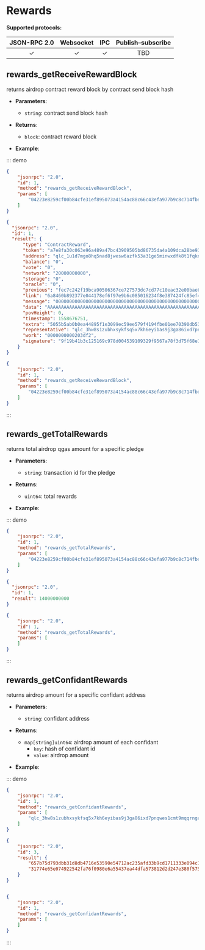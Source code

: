 # Rewards

**Supported protocols:**

| JSON-RPC 2.0 | Websocket | IPC | Publish–subscribe | 
|:------------:|:-----------:|:-----:|:-----:|
| &#x2713; | &#x2713; |  &#x2713;|TBD |

## rewards_getReceiveRewardBlock

returns airdrop contract reward block by contract send block hash
- **Parameters**: 
  - `string`: contract send block hash 
- **Returns**: 
  - `block`: contract reward block

- **Example**:

::: demo
```json tab:Request
{
	"jsonrpc": "2.0",
	"id": 1,
	"method": "rewards_getReceiveRewardBlock",
	"params": [
        "04223e8259cf00b84cfe31ef895073a4154ac88c66c43efa977b9c8c714fbeda"
	]
}


```

```json tab:Response
{
  "jsonrpc": "2.0",
  "id": 1,
  "result": {
      "type": "ContractReward",
      "token": "a7e8fa30c063e96a489a47bc43909505bd86735da4a109dca28be936118a8582",
      "address": "qlc_1u1d7mgo8hq5nad8jwesw6azfk53a31ge5minwxdfk8t1fqknypqgk8mi3z7",
      "balance": "0",
      "vote": "0",
      "network": "20000000000",
      "storage": "0",
      "oracle": "0",
      "previous": "fec7c242f19bca90506367ce727573dc7cd77c10eac32e00bae6cfea3897987a",
      "link": "6a8460b892377e044178ef6f97e9b6c085016234f8e387424fc85ef412c65021",
      "message": "0000000000000000000000000000000000000000000000000000000000000000",
      "data": "AAAAAAAAAAAAAAAAAAAAAAAAAAAAAAAAAAAAAAAAAAAAAAAAAAAAAAAAAAAAAAAAAAAAAAAAAAAAAAAAO5rKAAAAAAAAAAAAAAAAAAAAAAAAAAAAAAAAAAAAAABc54XBbAss3VM+46IWaPGZ4RH2yGFAQOYOcKc6tsjaA28qete/hsg/tL+59Jubj6WTyM9BKMniFyDEh1ZbUvxmQKno8wAAAAAAAAAAAAAAAAAAAAAAAAAAAAAAAAAAAAAAAADAAAAAAAAAAAAAAAAAAAAAAAAAAAAAAAAAAAAAAAAAAEA2ZmRlY2Y4ZGJjYjgzMDEzMWJiN2NmYjE4ZGI3NmYxZDhiMmFjZjhkZjEwZDhmOGVmZGRhN2ZhOGQ1MTZlNjZl",
      "povHeight": 0,
      "timestamp": 1558676751,
      "extra": "5055b5ab0b0ea44895f1e3099ec59ee579f4194fbe01ee70390db53e4b9d5343",
      "representative": "qlc_3hw8s1zubhxsykfsq5x7kh6eyibas9j3ga86ixd7pnqwes1cmt9mqqrngap4",
      "work": "0000000000203df2",
      "signature": "9f19b41b3c125169c978d004539109329f9567a78f3d75f68e1fd9a5cb4d83281b53a6150b8efc31bda81ffe54c36456d91c12dc76358a22e72f19f80ba1110f"
    }
}


```

```json test
{
	"jsonrpc": "2.0",
	"id": 1,
	"method": "rewards_getReceiveRewardBlock",
	"params": [
        "04223e8259cf00b84cfe31ef895073a4154ac88c66c43efa977b9c8c714fbeda"
	]
}


```

:::



## rewards_getTotalRewards
returns total airdrop qgas amount for a specific pledge 
- **Parameters**: 
  - `string`:  transaction id for the pledge
- **Returns**: 
  - `uint64`: total rewards

- **Example**:

::: demo
```json tab:Request
{
	"jsonrpc": "2.0",
	"id": 1,
	"method": "rewards_getTotalRewards",
	"params": [
        "04223e8259cf00b84cfe31ef895073a4154ac88c66c43efa977b9c8c714fbeda"
	]
}


```

```json tab:Response
{
  "jsonrpc": "2.0",
  "id": 1,
  "result": 14000000000
}


```

```json test
{
	"jsonrpc": "2.0",
	"id": 1,
	"method": "rewards_getTotalRewards",
	"params": [
	]
}


```

:::





## rewards_getConfidantRewards
returns airdrop amount for a specific confidant address 
- **Parameters**: 
  - `string`: confidant address 
- **Returns**: 
  - `map[string]uint64`: airdrop amount of each confidant 
    - `key`: hash of confidant id
    - `value`: airdrop amount
    
- **Example**:

::: demo
```json tab:Request
{
	"jsonrpc": "2.0",
	"id": 1,
	"method": "rewards_getConfidantRewards",
	"params": [
        "qlc_3hw8s1zubhxsykfsq5x7kh6eyibas9j3ga86ixd7pnqwes1cmt9mqqrngap4"
	]
}


```

```json tab:Response
{
	"jsonrpc": "2.0",
	"id": 3,
	"result": {
		"657b75d793dbb31d8db4716e53590e54712ac235afd33b9cd1711333e094c101": 10000000,
		"31774e65e074922542fa76f0980e6a55437ea44dfa573812d2d247e380f575ee": 20000000
	}
}



```

```json test
{
	"jsonrpc": "2.0",
	"id": 1,
	"method": "rewards_getConfidantRewards",
	"params": [
	]
}


```

:::








